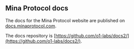 ## Mina Protocol docs

The docs for the Mina Protocol website are published on [docs.minaprotocol.com](https://docs.minaprotocol.com/).

The docs repository is [https://github.com/o1-labs/docs2/](https://github.com/o1-labs/docs2/).
